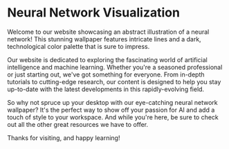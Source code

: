 <!--font:Poppins-->

# Neural Network Visualization

Welcome to our website showcasing an abstract illustration of a neural network! This stunning wallpaper features intricate lines and a dark, technological color palette that is sure to impress.

Our website is dedicated to exploring the fascinating world of artificial intelligence and machine learning. Whether you're a seasoned professional or just starting out, we've got something for everyone. From in-depth tutorials to cutting-edge research, our content is designed to help you stay up-to-date with the latest developments in this rapidly-evolving field.

So why not spruce up your desktop with our eye-catching neural network wallpaper? It's the perfect way to show off your passion for AI and add a touch of style to your workspace. And while you're here, be sure to check out all the other great resources we have to offer.

Thanks for visiting, and happy learning!

<!--

Write me markdown content of website with wallpaper:

"An abstract illustration of a neural network, with intricate lines and a dark and technological color palette."

The header of the page should not be copy of the text but rather a real content of the website which is using this wallpaper.


---


# Neural Network Visualization

Welcome to our website showcasing an abstract illustration of a neural network! This stunning wallpaper features intricate lines and a dark, technological color palette that is sure to impress.

Our website is dedicated to exploring the fascinating world of artificial intelligence and machine learning. Whether you're a seasoned professional or just starting out, we've got something for everyone. From in-depth tutorials to cutting-edge research, our content is designed to help you stay up-to-date with the latest developments in this rapidly-evolving field.

So why not spruce up your desktop with our eye-catching neural network wallpaper? It's the perfect way to show off your passion for AI and add a touch of style to your workspace. And while you're here, be sure to check out all the other great resources we have to offer.

Thanks for visiting, and happy learning!


---


Write me a Google font which is best fitting for the website.

Pick from the list:
- Lobster
- Barlow Condensed
- Playfair Display
- Roboto
- Montserrat
- Raleway
- Futura
- Poppins
- Exo 2
- Dancing Script
- Orbitron
- Lato
- IBM Plex Sans
- Alegreya
- Great Vibes
- Open Sans
- Inter


Write just the font name nothing else.


---


Poppins

-->
